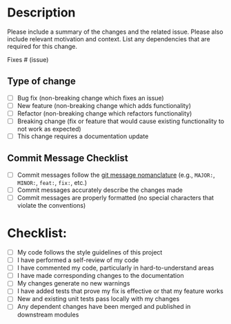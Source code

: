 # Description

Please include a summary of the changes and the related issue. Please also include relevant motivation and context. List any dependencies that are required for this change.

Fixes # (issue)

## Type of change

- [ ] Bug fix (non-breaking change which fixes an issue)
- [ ] New feature (non-breaking change which adds functionality)
- [ ] Refactor (non-breaking change which refactors functionality)
- [ ] Breaking change (fix or feature that would cause existing functionality to not work as expected)
- [ ] This change requires a documentation update

## Commit Message Checklist

- [ ] Commit messages follow the [git message nomanclature](https://github.com/sanjyotagureddy/dotnet-ecommerce/blob/master/GitCommit_Nomanclature.md) (e.g., `MAJOR:`, `MINOR:`, `feat:`, `fix:`, etc.)
- [ ] Commit messages accurately describe the changes made
- [ ] Commit messages are properly formatted (no special characters that violate the conventions)

# Checklist:

- [ ] My code follows the style guidelines of this project
- [ ] I have performed a self-review of my code
- [ ] I have commented my code, particularly in hard-to-understand areas
- [ ] I have made corresponding changes to the documentation
- [ ] My changes generate no new warnings
- [ ] I have added tests that prove my fix is effective or that my feature works
- [ ] New and existing unit tests pass locally with my changes
- [ ] Any dependent changes have been merged and published in downstream modules
